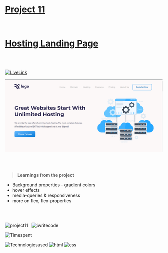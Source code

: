 # [Project 11](https://jagadeeshproject11.netlify.app/)

<br>

# [Hosting Landing Page](https://jagadeeshproject11.netlify.app/)

<br><br>

[![LiveLink](https://img.shields.io/badge/Live%20Link-Click%20here-red)](https://jagadeeshproject11.netlify.app/)


![image](./thumbnail.png)


<br><br>


>**Learnings from the project**


- Background properties - gradient colors
- hover effects
- media-queries & responsiveness
- more on flex, flex-properties

<br><br>

![project11](https://img.shields.io/badge/Project-11-orange)  &nbsp; ![iwritecode](https://img.shields.io/badge/iwrite-code-green)

![Timespent](https://img.shields.io/badge/Time%20spent-9%20hours-blue)

![Technologiesused](https://img.shields.io/badge/-Technologies%20used-informational)
![html](https://img.shields.io/badge/-html-blueviolet) 
![css](https://img.shields.io/badge/-css-ff69b4)